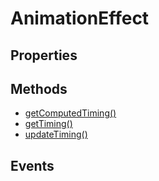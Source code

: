 # AnimationEffect

## Properties

<ul class="items properties">

</ul>

## Methods

<ul class="items methods">
  <li>
    <a href="">getComputedTiming()</a>
    <div></div>
  </li>
  <li>
    <a href="">getTiming()</a>
    <div></div>
  </li>
  <li>
    <a href="">updateTiming()</a>
    <div></div>
  </li>
</ul>

## Events
